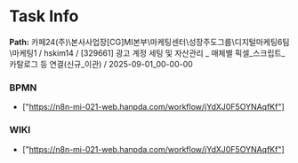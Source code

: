 # Task Info

**Path:** 카페24(주)\본사사업장\[CG]MI본부\마케팅센터\성장주도그룹\디지털마케팅6팀\마케팅1 / hskim14 / [329661] 광고 계정 세팅 및 자산관리 _ 매체별 픽셀_스크립트_카탈로그 등 연결(신규_이관) / 2025-09-01_00-00-00

### BPMN
- ["https://n8n-mi-021-web.hanpda.com/workflow/jYdXJ0F5OYNAqfKf"]

### WIKI
- ["https://n8n-mi-021-web.hanpda.com/workflow/jYdXJ0F5OYNAqfKf"]

